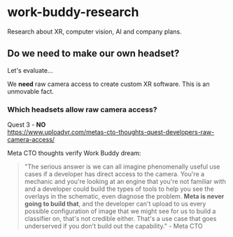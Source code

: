 # work-buddy-research
Research about XR, computer vision, AI and company plans.

## Do we need to make our own headset?

Let's evaluate...

We **need** raw camera access to create custom XR software. This is an unmovable fact.

### Which headsets allow raw camera access?

Quest 3 - **NO**  
https://www.uploadvr.com/metas-cto-thoughts-quest-developers-raw-camera-access/

Meta CTO thoughts verify Work Buddy dream:


> "The serious answer is we can all imagine phenomenally useful use cases if a developer has direct access to 
the camera. You're a mechanic and you're looking at an engine that you're not familiar with and a developer
could build the types of tools to help you see the overlays in the schematic, even diagnose the problem.
**Meta is never going to build that**, and the developer can't upload to us every possible configuration of image that we might see for us to build a classifier on, that's not credible either. That's a use case that goes underserved if you don't build out the capability." - Meta CTO





